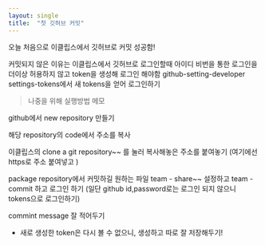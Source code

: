 ```yaml
---
layout: single
title:  "첫 깃허브 커밋"
---
```


오늘 처음으로 이클립스에서 깃허브로 커밋 성공함!

커밋되지 않은 이유는 이클립스에서 깃허브로 로그인할때 아이디 비번을 통한 로그인을 더이상 허용하지 않고 token을 생성해 로그인 해야함
github-setting-developer settings-tokens에서 새 tokens을 얻어 로그인하기

> 나중을 위해 실행방법 메모


github에서 new repository 만들기 <br>
  
해당 repository의 code에서 주소를 복사 <br>
  
이클립스의 clone a git repository~~ 를 눌러 복사해놓은 주소를 붙여놓기 (여기에선 https로 주소 붙여넣고 )<br>
  
package repository에서 커밋하길 원하는 파일 team - share~~ 설정하고 team - commit 하고 로그인 하기 (일단 github id,password로는 로그인 되지 않으니 tokens으로 로그인하기)<br>

commint message 잘 적어두기


* 새로 생성한 token은 다시 볼 수 없으니, 생성하고 따로 잘 저장해두기!
